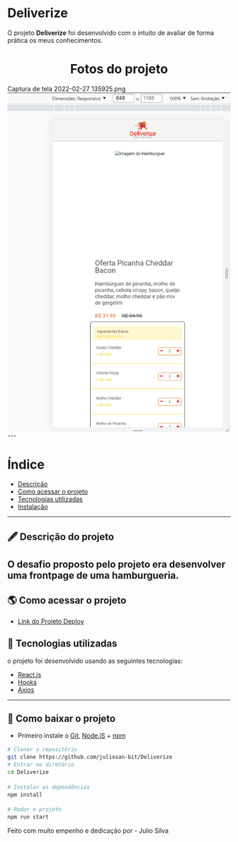 # Deliverize

O projeto **Deliverize** foi desenvolvido com o intuito de avaliar de forma prática os meus conhecimentos.

<h1 align="center">
Fotos do projeto
</h1>
Captura de tela 2022-02-27 135925.png
<img align="center" src="./src/Assets/image/Captura de tela 2022-02-27 140133.png"/>
---

# Índice

- [Descrição](#-descrição-do-projeto)
- [Como acessar o projeto](#-como-acessar-o-projeto)
- [Tecnologias utilizadas](#-tecnologias-utilizadas)
- [Instalação](#-como-baixar-o-projeto)

---

## 🖋 Descrição do projeto

O desafio proposto pelo projeto era desenvolver uma frontpage de uma hamburgueria.
---

## 🌎 Como acessar o projeto

- [Link do Projeto Deploy]()

## 🚀 Tecnologias utilizadas

o projeto foi desenvolvido usando as seguintes tecnologias:

- [React.js](https://pt-br.reactjs.org/docs/getting-started.html)
- [Hooks](https://pt-br.reactjs.org/docs/hooks-intro.html)
- [Axios](https://axios-http.com/docs/intro)

---

## 💾 Como baixar o projeto

- Primeiro instale o [Git](https://git-scm.com/), [Node.jS](https://nodejs.org/pt-br/download/) + [npm](https://www.npmjs.com/get-npm)

```bash
# Clonar o repositório
git clone https://github.com/juliosan-bit/Deliverize
# Entrar no diretório
cd Deliverize

# Instalar as dependências
npm install  

# Rodar o projeto
npm run start
```

Feito com muito empenho e dedicação por - Julio Silva


